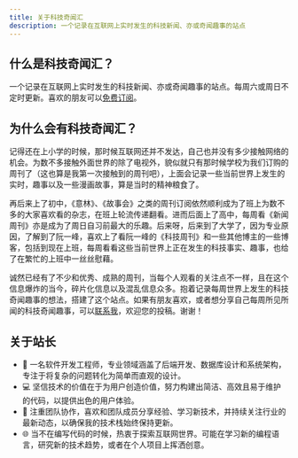 ```yaml
---
title: 关于科技奇闻汇
description: 一个记录在互联网上实时发生的科技新闻、亦或奇闻趣事的站点
---
```


## 什么是科技奇闻汇？

一个记录在互联网上实时发生的科技新闻、亦或奇闻趣事的站点。每周六或周日不定时更新。喜欢的朋友可以[免费订阅]( http://localhost:4321/rss.xml)。

## 为什么会有科技奇闻汇？

记得还在上小学的时候，那时候互联网还并不发达，自己也并没有多少接触网络的机会。为数不多接触外面世界的除了电视外，貌似就只有那时候学校为我们订购的周刊了（这也算是我第一次接触到的周刊吧），上面会记录一些当前世界上发生的实时，趣事以及一些漫画故事，算是当时的精神粮食了。

再后来上了初中，《意林》、《故事会》之类的周刊订阅依然顺利成为了班上为数不多的大家喜欢看的杂志，在班上轮流传递翻看。进而后面上了高中，每周看《新闻周刊》亦是成为了周日自习前最大的乐趣。后来呀，后来到了大学了，因为专业原因，了解到了阮一峰，喜欢上了看阮一峰的《科技周刊》和一些其他博主的一些博客，包括到现在上班，每周看看这些当前世界上正在发生的科技事实、趣事，也给了在繁忙的上班中一丝丝慰藉。

诚然已经有了不少和优秀、成熟的周刊，当每个人观看的关注点不一样，且在这个信息爆炸的当今，碎片化信息以及混乱信息众多。抱着记录每周世界上发生的科技奇闻趣事的想法，搭建了这个站点。如果有朋友喜欢，或者想分享自己每周所见所闻的科技奇闻趣事，可以[联系我](https://binarycoder777.cn/)，欢迎您的投稿。谢谢！

## 关于站长

- 👋 一名软件开发工程师，专业领域涵盖了后端开发、数据库设计和系统架构，专注于将复杂的问题转化为简单而直观的设计。
- 💻 坚信技术的价值在于为用户创造价值，努力构建出简洁、高效且易于维护的代码，以提供出色的用户体验。
- 🚀 注重团队协作，喜欢和团队成员分享经验、学习新技术，并持续关注行业的最新动态，以确保我的技术栈始终保持更新。
- 🌐 当不在编写代码的时候，热衷于探索互联网世界。可能在学习新的编程语言，研究新的技术趋势，或者在个人项目上挥洒创意。
  